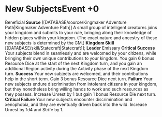 ﻿---
id: '25'
level: '0'
name: New Subjects
rarity: Common
rus_type_level: null
skill:
- '[[DATABASE/skill/Statecraft|Statecraft]]'
source: '[[DATABASE/source/Kingmaker Adventure Path|Kingmaker Adventure Path]]'
trait:
- '[[DATABASE/trait/Beneficial|Beneficial]]'
type: Kingdom Event

---
# New Subjects<span class="item-type">Event +0</span>

<span class="item-trait">Beneficial</span>
**Source** [[DATABASE/source/Kingmaker Adventure Path|Kingmaker Adventure Path]]
A small group of intelligent creatures joins your kingdom and submits to your rule, bringing along their knowledge of hidden places within your kingdom. (The exact nature and ancestry of these new subjects is determined by the GM.)
**Kingdom Skill** [[DATABASE/skill/Statecraft|Statecraft]]; **Leader** Emissary
**Critical Success** Your subjects blend in seamlessly and are welcomed by your citizens, while bringing their own unique contributions to your kingdom. You gain 6 bonus Resource Dice at the start of the next Kingdom turn, and you gain an additional Region activity during the Activity phase of the next Kingdom turn.
**Success** Your new subjects are welcomed, and their contributions help in the short term. Gain 3 bonus Resource Dice next turn.
**Failure** Your new subjects endure discrimination from intolerant citizens in your kingdom, but they nonetheless bring willing hands to work and such resources as they possess. Increase Unrest by 1 but gain 1 bonus Resource Die next turn.
**Critical Failure** Your new subjects encounter discrimination and xenophobia, and they are eventually driven back into the wild. Increase Unrest by 1d4 and Strife by 1.